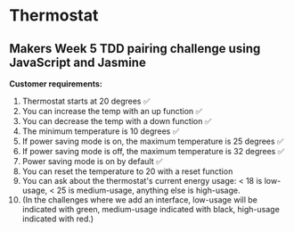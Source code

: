 # Thermostat 

## Makers Week 5 TDD pairing challenge using JavaScript and Jasmine

**Customer requirements:**

1. Thermostat starts at 20 degrees :white_check_mark:
2. You can increase the temp with an up function :white_check_mark:
3. You can decrease the temp with a down function :white_check_mark:
4. The minimum temperature is 10 degrees :white_check_mark:
5. If power saving mode is on, the maximum temperature is 25 degrees :white_check_mark:
6. If power saving mode is off, the maximum temperature is 32 degrees :white_check_mark:
7. Power saving mode is on by default :white_check_mark:
8. You can reset the temperature to 20 with a reset function  
9. You can ask about the thermostat's current energy usage: < 18 is low-usage, < 25 is medium-usage, anything else is high-usage.  
10. (In the challenges where we add an interface, low-usage will be indicated with green, medium-usage indicated with black, high-usage indicated with red.)  
